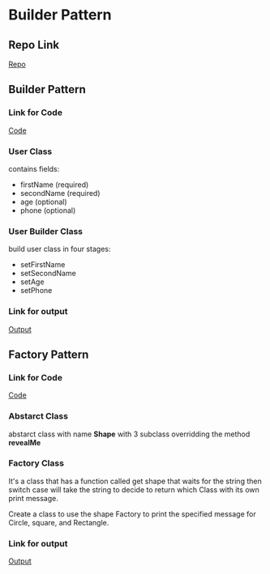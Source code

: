 # Builder Pattern

## Repo Link
[Repo](https://github.com/ShazaAllam2001/design_patterns)

## Builder Pattern

### Link for Code
[Code](https://github.com/ShazaAllam2001/design_patterns/blob/main/builder_pattern)

### User Class
contains fields:
- firstName (required)
- secondName (required)
- age (optional)
- phone (optional)

### User Builder Class
build user class in four stages:
- setFirstName
- setSecondName
- setAge
- setPhone

### Link for output
[Output](https://github.com/ShazaAllam2001/design_patterns/blob/main/builder_pattern/output)


## Factory Pattern

### Link for Code
[Code](https://github.com/ShazaAllam2001/design_patterns/blob/main/factory_pattern)

### Abstarct Class
abstarct class with name **Shape** with 3 subclass overridding the method **revealMe**

### Factory Class
It's a class that has a function called get shape that waits for the string then switch case will take the string to decide to return which Class with its own print message.

Create a class to use the shape Factory to print the specified message for Circle, square, and Rectangle.

### Link for output
[Output](https://github.com/ShazaAllam2001/design_patterns/blob/main/factory_pattern/output)